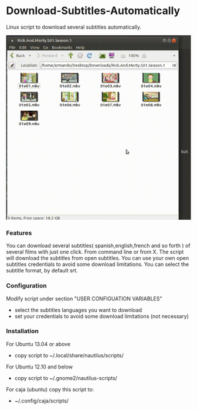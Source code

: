 Download-Subtitles-Automatically
==================================


Linux script to download several subtitles automatically.

![ScreenShot](https://raw.githubusercontent.com/ramazmar/my-videos/master/download-several-subs/download-several-subs.gif)

### Features
You can download several subtitles( spanish,english,french  and so forth ) of several films with just one click.
From command line or from X.
The script will download the subtitles from open subtitles.
You can use your own open subtitles credentials to avoid some download limitations.
You can select the subtitle format, by default srt.


### Configuration
Modify script under section "USER CONFIGUATION VARIABLES"

* select the subtitles languages you want to download
* set your credentials to avoid some download limitations (not necessary)


### Installation
For Ubuntu 13.04 or above

* copy script to ~/.local/share/nautilus/scripts/

For Ubuntu 12.10 and below

* copy script to ~/.gnome2/nautilus-scripts/

For caja (ubuntu) copy this script to:

* ~/.config/caja/scripts/

